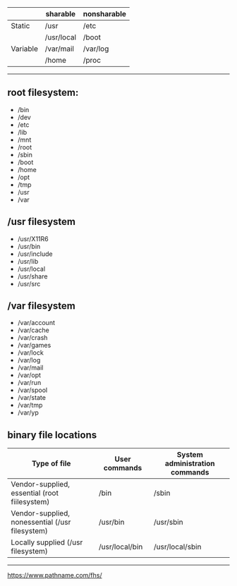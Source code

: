 |          | sharable   | nonsharable |
| -------- | ---------- | ----------- |
| Static   | /usr       | /etc        |
|          | /usr/local | /boot       |
| Variable | /var/mail  | /var/log    |
|          | /home      | /proc       |

* * *

## root filesystem:

- /bin
- /dev
- /etc
- /lib
- /mnt
- /root
- /sbin
- /boot
- /home
- /opt
- /tmp
- /usr
- /var

## /usr filesystem

- /usr/X11R6
- /usr/bin
- /usr/include
- /usr/lib
- /usr/local
- /usr/share
- /usr/src

## /var filesystem

- /var/account
- /var/cache
- /var/crash
- /var/games
- /var/lock
- /var/log
- /var/mail
- /var/opt
- /var/run
- /var/spool
- /var/state
- /var/tmp
- /var/yp

## binary file locations

| Type of file                                    | User commands  | System administration commands |
| ----------------------------------------------- | -------------- | ------------------------------ |
| Vendor-supplied, essential (root fiilesystem)   | /bin           | /sbin                          |
| Vendor-supplied, nonessential (/usr filesystem) | /usr/bin       | /usr/sbin                      |
| Locally supplied (/usr filesystem)              | /usr/local/bin | /usr/local/sbin                |

* * *

https://www.pathname.com/fhs/